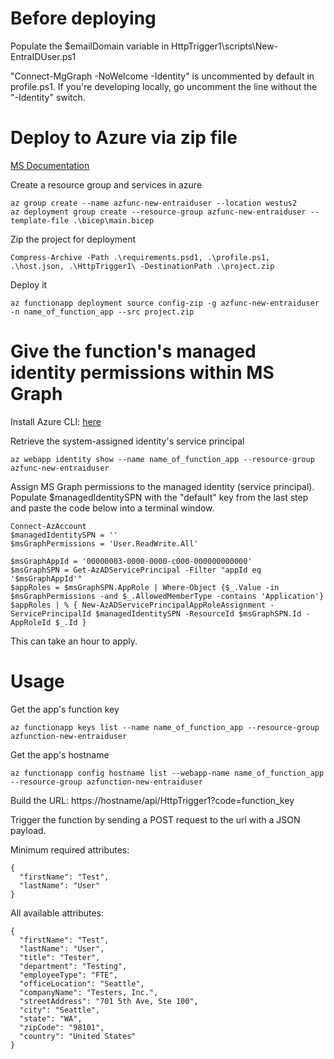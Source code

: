 # Before deploying
Populate the $emailDomain variable in HttpTrigger1\scripts\New-EntraIDUser.ps1

"Connect-MgGraph -NoWelcome -Identity" is uncommented by default in profile.ps1. If you're developing locally, go uncomment the line without the "-Identity" switch.

# Deploy to Azure via zip file
[MS Documentation](https://learn.microsoft.com/en-us/azure/azure-functions/deployment-zip-push)

Create a resource group and services in azure
```
az group create --name azfunc-new-entraiduser --location westus2
az deployment group create --resource-group azfunc-new-entraiduser --template-file .\bicep\main.bicep
```

Zip the project for deployment
```
Compress-Archive -Path .\requirements.psd1, .\profile.ps1, .\host.json, .\HttpTrigger1\ -DestinationPath .\project.zip
```

Deploy it
```
az functionapp deployment source config-zip -g azfunc-new-entraiduser -n name_of_function_app --src project.zip
```


# Give the function's managed identity permissions within MS Graph
Install Azure CLI: [here](https://learn.microsoft.com/en-us/cli/azure/)

Retrieve the system-assigned identity's service principal
```
az webapp identity show --name name_of_function_app --resource-group azfunc-new-entraiduser
```

Assign MS Graph permissions to the managed identity (service principal). Populate $managedIdentitySPN with the "default" key from the last step and paste the code below into a terminal window.
```
Connect-AzAccount
$managedIdentitySPN = ''
$msGraphPermissions = 'User.ReadWrite.All'

$msGraphAppId = '00000003-0000-0000-c000-000000000000'
$msGraphSPN = Get-AzADServicePrincipal -Filter "appId eq '$msGraphAppId'"
$appRoles = $msGraphSPN.AppRole | Where-Object {$_.Value -in $msGraphPermissions -and $_.AllowedMemberType -contains 'Application'}
$appRoles | % { New-AzADServicePrincipalAppRoleAssignment -ServicePrincipalId $managedIdentitySPN -ResourceId $msGraphSPN.Id -AppRoleId $_.Id }
```
This can take an hour to apply.

# Usage
Get the app's function key
```
az functionapp keys list --name name_of_function_app --resource-group azfunction-new-entraiduser
```

Get the app's hostname
```
az functionapp config hostname list --webapp-name name_of_function_app --resource-group azfunction-new-entraiduser
```

Build the URL: https://hostname/api/HttpTrigger1?code=function_key

Trigger the function by sending a POST request to the url with a JSON payload.

Minimum required attributes:
```
{
  "firstName": "Test",
  "lastName": "User"
}
```

All available attributes:
```
{
  "firstName": "Test",
  "lastName": "User",
  "title": "Tester",
  "department": "Testing",
  "employeeType": "FTE",
  "officeLocation": "Seattle",
  "companyName": "Testers, Inc.",
  "streetAddress": "701 5th Ave, Ste 100",
  "city": "Seattle",
  "state": "WA",
  "zipCode": "98101",
  "country": "United States"
}
```